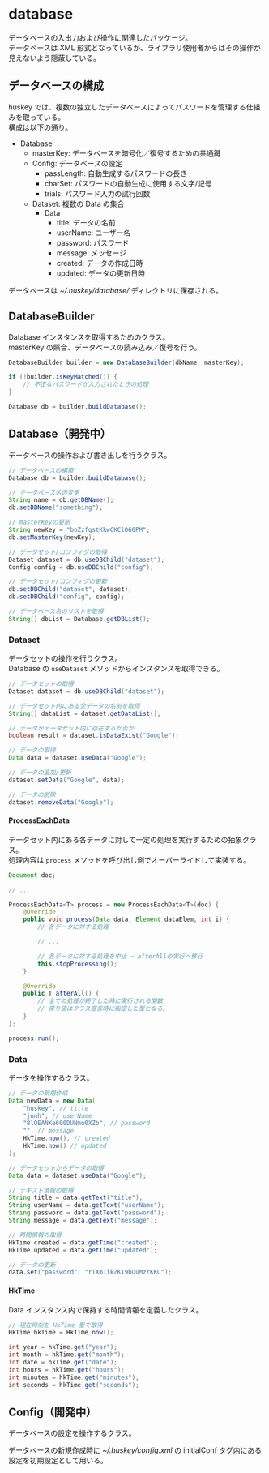 # database

データベースの入出力および操作に関連したパッケージ。  
データベースは XML 形式となっているが、ライブラリ使用者からはその操作が見えないよう隠蔽している。

## データベースの構成

huskey では、複数の独立したデータベースによってパスワードを管理する仕組みを取っている。  
構成は以下の通り。

- Database
    - masterKey: データベースを暗号化／復号するための共通鍵
    - Config: データベースの設定
        - passLength: 自動生成するパスワードの長さ
        - charSet: パスワードの自動生成に使用する文字/記号
        - trials: パスワード入力の試行回数
    - Dataset: 複数の Data の集合
        - Data
            - title: データの名前
            - userName: ユーザー名
            - password: パスワード
            - message: メッセージ
            - created: データの作成日時
            - updated: データの更新日時

データベースは _~/.huskey/database/_ ディレクトリに保存される。

## DatabaseBuilder

Database インスタンスを取得するためのクラス。  
masterKey の照合、データベースの読み込み／復号を行う。

```java
DatabaseBuilder builder = new DatabaseBuilder(dbName, masterKey);

if (!builder.isKeyMatched()) {
    // 不正なパスワードが入力されたときの処理
}

Database db = builder.buildDatabase();
```

## Database（開発中）

データベースの操作および書き出しを行うクラス。

```java
// データベースの構築
Database db = builder.buildDatabase();

// データベース名の変更
String name = db.getDBName();
db.setDBName("something");

// masterKeyの更新
String newKey = "boZzfgstKkwCKClO60PM";
db.setMasterKey(newKey);

// データセット/コンフィグの取得
Dataset dataset = db.useDBChild("dataset");
Config config = db.useDBChild("config");

// データセット/コンフィグの更新
db.setDBChild("dataset", dataset);
db.setDBChild("config", config);

// データベース名のリストを取得
String[] dbList = Database.getDBList();
```

### Dataset

データセットの操作を行うクラス。  
Database の `useDataset` メソッドからインスタンスを取得できる。

```java
// データセットの取得
Dataset dataset = db.useDBChild("dataset");

// データセット内にある全データの名前を取得
String[] dataList = dataset.getDataList();

// データがデータセット内に存在するか否か
boolean result = dataset.isDataExist("Google");

// データの取得
Data data = dataset.useData("Google");

// データの追加/更新
dataset.setData("Google", data);

// データの削除
dataset.removeData("Google");
```

#### ProcessEachData

データセット内にある各データに対して一定の処理を実行するための抽象クラス。  
処理内容は `process` メソッドを呼び出し側でオーバーライドして実装する。

```java
Document doc;

// ...

ProcessEachData<T> process = new ProcessEachData<T>(doc) {
    @Override
    public void process(Data data, Element dataElem, int i) {
        // 各データに対する処理

        // ...

        // 各データに対する処理を中止 → afterAllの実行へ移行
        this.stopProcessing();
    }

    @Override
    public T afterAll() {
        // 全ての処理が終了した時に実行される関数
        // 戻り値はクラス宣言時に指定した型となる。
    }
};

process.run();
```

### Data

データを操作するクラス。

```java
// データの新規作成
Data newData = new Data(
    "huskey", // title
    "jonh", // userName
    "8lQEANKe600DUNmo0XZb", // password
    "", // message
    HkTime.now(), // created
    HkTime.now() // updated
);

// データセットからデータの取得
Data data = dataset.useData("Google");

// テキスト情報の取得
String title = data.getText("title");
String userName = data.getText("userName");
String password = data.getText("password");
String message = data.getText("message");

// 時間情報の取得
HkTime created = data.getTime("created");
HkTime updated = data.getTime("updated");

// データの更新
data.set("password", "rTXm1ikZKI9bDUMzrKKU");
```

#### HkTime

Data インスタンス内で保持する時間情報を定義したクラス。

```java
// 現在時刻を HkTime 型で取得
HkTime hkTime = HkTime.now();

int year = hkTime.get("year");
int month = hkTime.get("month");
int date = hkTime.get("date");
int hours = hkTime.get("hours");
int minutes = hkTime.get("minutes");
int seconds = hkTime.get("seconds");
```

## Config（開発中）

データベースの設定を操作するクラス。

データベースの新規作成時に _~/.huskey/config.xml_ の initialConf タグ内にある設定を初期設定として用いる。

